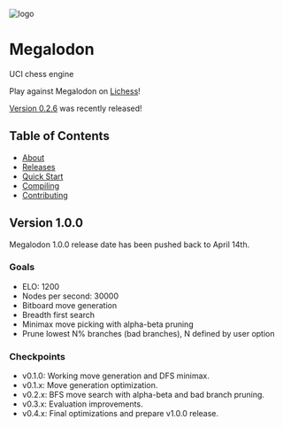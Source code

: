 ![logo](https://raw.githubusercontent.com/megalodon-chess/megalodon/main/logo/logo_widescreen_light.png)

# Megalodon

UCI chess engine

Play against Megalodon on [Lichess][lichess]!

[Version 0.2.6][latest] was recently released!

## Table of Contents

* [About][about]
* [Releases][releases]
* [Quick Start][quickstart]
* [Compiling][compiling]
* [Contributing][contrib]

## Version 1.0.0

Megalodon 1.0.0 release date has been pushed back to April 14th.

### Goals

* ELO: 1200
* Nodes per second: 30000
* Bitboard move generation
* Breadth first search
* Minimax move picking with alpha-beta pruning
* Prune lowest N% branches (bad branches), N defined by user option

### Checkpoints

* v0.1.0: Working move generation and DFS minimax.
* v0.1.x: Move generation optimization.
* v0.2.x: BFS move search with alpha-beta and bad branch pruning.
* v0.3.x: Evaluation improvements.
* v0.4.x: Final optimizations and prepare v1.0.0 release.

[lichess]: https://lichess.org/@/megalodon-chess
[latest]: https://github.com/megalodon-chess/megalodon/releases/latest
[about]: https://megalodon-chess.github.io/megalodon/about
[releases]: https://megalodon-chess.github.io/megalodon/releases
[quickstart]: https://megalodon-chess.github.io/megalodon/quick-start
[compiling]: https://megalodon-chess.github.io/megalodon/compiling
[contrib]: https://github.com/megalodon-chess/megalodon/blob/main/CONTRIBUTING.md
